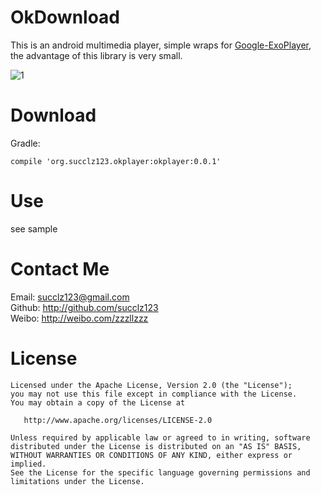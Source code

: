 # OkDownload
This is an android multimedia player, simple wraps for [Google-ExoPlayer](https://github.com/google/ExoPlayer), the advantage of this library is very small.

![1](https://github.com/succlz123/okdownload/blob/master/screenshot/screenshot.png)

# Download
Gradle:

```
compile 'org.succlz123.okplayer:okplayer:0.0.1'
```

# Use

see sample

# Contact Me

Email: succlz123@gmail.com  
Github: http://github.com/succlz123  
Weibo: http://weibo.com/zzzllzzz  

# License

```
Licensed under the Apache License, Version 2.0 (the "License");
you may not use this file except in compliance with the License.
You may obtain a copy of the License at

   http://www.apache.org/licenses/LICENSE-2.0

Unless required by applicable law or agreed to in writing, software
distributed under the License is distributed on an "AS IS" BASIS,
WITHOUT WARRANTIES OR CONDITIONS OF ANY KIND, either express or implied.
See the License for the specific language governing permissions and
limitations under the License.
```